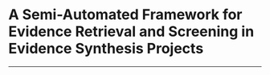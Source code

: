 # A Semi-Automated Framework for Evidence Retrieval and Screening in Evidence Synthesis Projects 
---

